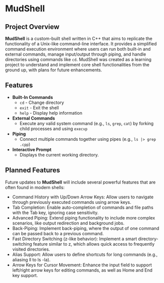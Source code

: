 # MudShell

## Project Overview
**MudShell** is a custom-built shell written in C++ that aims to replicate the functionality of a Unix-like command-line interface. It provides a simplified command execution environment where users can run both built-in and external commands, manage input/output through piping, and handle directories using commands like `cd`. MudShell was created as a learning project to understand and implement core shell functionalities from the ground up, with plans for future enhancements.

## Features
* **Built-In Commands**
    * `cd` - Change directory
    * `exit` - Exit the shell
    * `help` - Display help information
* **External Commands**
    * Execute any valid system command (e.g., `ls`, `grep`, `cat`) by forking child processes and using `execvp`
* **Piping**
    * Connect multiple commands together using pipes (e.g., `ls |> grep .cpp`)
* **Interactive Prompt**
    * Displays the current working directory.

## Planned Features
Future updates to **MudShell** will include several powerful features that are often found in modern shells:

* Command History with Up/Down Arrow Keys: Allow users to navigate through previously executed commands using arrow keys.
* Tab Completion: Enable auto-completion of commands and file paths with the Tab key, ignoring case sensitivity.
* Advanced Piping: Extend piping functionality to include more complex scenarios, like output redirection and background jobs.
* Back-Piping: Implement back-piping, where the output of one command can be passed back to a previous command.
* Fast Directory Switching (z-like behavior): Implement a smart directory-switching feature similar to z, which allows quick access to frequently visited directories.
* Alias Support: Allow users to define shortcuts for long commands (e.g., aliasing ll to ls -la).
* Arrow Keys for Cursor Movement: Enhance the input field to support left/right arrow keys for editing commands, as well as Home and End key support.